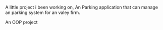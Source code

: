 A little project i been working on,
An Parking application that can manage an parking system for an valey firm.

An OOP project
